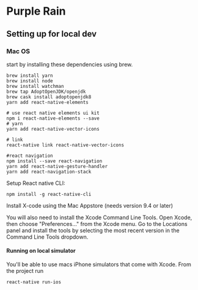 # Purple Rain

## Setting up for local dev

### Mac OS 

start by installing these dependencies using brew. 

```
brew install yarn
brew install node
brew install watchman
brew tap AdoptOpenJDK/openjdk
brew cask install adoptopenjdk8
yarn add react-native-elements

# use react native elements ui kit
npm i react-native-elements --save
# yarn
yarn add react-native-vector-icons

# link
react-native link react-native-vector-icons

#react navigation 
npm install --save react-navigation
yarn add react-native-gesture-handler
yarn add react-navigation-stack

```

Setup React native CLI: 

`npm install -g react-native-cli`

Install X-code using the Mac Appstore (needs version 9.4 or later)

You will also need to install the Xcode Command Line Tools. Open Xcode, then choose "Preferences..." from the Xcode menu. Go to the Locations panel and install the tools by selecting the most recent version in the Command Line Tools dropdown.

#### Running on local simulator 

You'll be able to use macs iPhone simulators that come with Xcode. From the project run

`react-native run-ios`